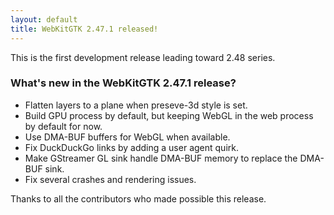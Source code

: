 ```yaml
---
layout: default
title: WebKitGTK 2.47.1 released!
---
```


This is the first development release leading toward 2.48 series.

### What's new in the WebKitGTK 2.47.1 release?

 - Flatten layers to a plane when preseve-3d style is set.
 - Build GPU process by default, but keeping WebGL in the web process by default for now.
 - Use DMA-BUF buffers for WebGL when available.
 - Fix DuckDuckGo links by adding a user agent quirk.
 - Make GStreamer GL sink handle DMA-BUF memory to replace the DMA-BUF sink.
 - Fix several crashes and rendering issues.

Thanks to all the contributors who made possible this release.
